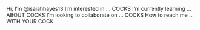 Hi, I’m @isaiahhayes13
I’m interested in ... COCKS
I’m currently learning ... ABOUT COCKS
I’m looking to collaborate on ... COCKS
How to reach me ... WITH YOUR COCK

